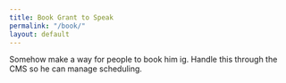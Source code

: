 ```yaml
---
title: Book Grant to Speak
permalink: "/book/"
layout: default
---
```


<p>Somehow make a way for people to book him ig. Handle this through the CMS so he can manage scheduling.</p>